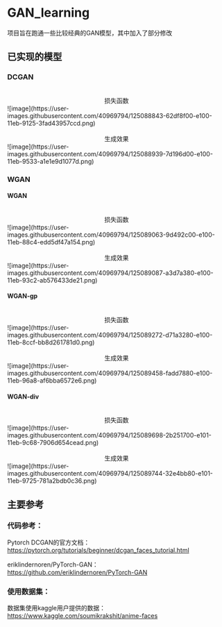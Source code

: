 # GAN_learning
项目旨在跑通一些比较经典的GAN模型，其中加入了部分修改



## 已实现的模型
### DCGAN
<center/><br/>损失函数<br></center>
![image](https://user-images.githubusercontent.com/40969794/125088843-62df8f00-e100-11eb-9125-3fad43957ccd.png)
<center/><br/>生成效果</br></center>
![image](https://user-images.githubusercontent.com/40969794/125088939-7d196d00-e100-11eb-9533-a1e1e9d1077d.png)


### WGAN
#### WGAN
<center/><br/>损失函数<br></center>
![image](https://user-images.githubusercontent.com/40969794/125089063-9d492c00-e100-11eb-88c4-edd5df47a154.png)
<center/><br/>生成效果</br></center>
![image](https://user-images.githubusercontent.com/40969794/125089087-a3d7a380-e100-11eb-93c2-ab576433de21.png)

#### WGAN-gp
<center/><br/>损失函数<br></center>
![image](https://user-images.githubusercontent.com/40969794/125089272-d71a3280-e100-11eb-8ccf-bb8d261781d0.png)
<center/><br/>生成效果</br></center>
![image](https://user-images.githubusercontent.com/40969794/125089458-fadd7880-e100-11eb-96a8-af6bba6572e6.png)

#### WGAN-div
<center/><br/>损失函数<br></center>
![image](https://user-images.githubusercontent.com/40969794/125089698-2b251700-e101-11eb-9c68-7906d654cead.png)
<center/><br/>生成效果</br></center>
![image](https://user-images.githubusercontent.com/40969794/125089744-32e4bb80-e101-11eb-9725-781a2bdb0c36.png)


## 主要参考
### 代码参考：
Pytorch DCGAN的官方文档：
https://pytorch.org/tutorials/beginner/dcgan_faces_tutorial.html

eriklindernoren/PyTorch-GAN：
https://github.com/eriklindernoren/PyTorch-GAN

### 使用数据集：
数据集使用kaggle用户提供的数据：
https://www.kaggle.com/soumikrakshit/anime-faces
